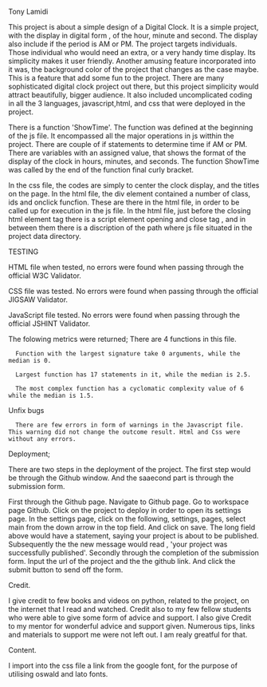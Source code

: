 
Tony Lamidi

This project is about a simple design of a Digital Clock. It is a simple project, with the display in digital form , of the hour, minute and second. The display also include if the period is AM or PM. The project targets individuals. Those individual who would need an extra, or a very handy time display. Its simplicity makes it user friendly. Another amusing feature incorporated into it was, the background color of the project that changes as the case maybe. This is a feature that add some fun to the project. There are many sophisticated digital clock project out there, but this project simplicity would attract beautifully, bigger audience. It also included uncomplicated coding in all the 3 languages, javascript,html, and css that were deployed in the project.

There is a function 'ShowTime'. The function was defined at the beginning of the js file. It encompassed all the major operations in js witthin the project. There are couple of if statements to determine time if AM or PM. There are variables with an assigned value, that shows the format of the display of the clock in hours, minutes, and seconds. The function ShowTime was called by the end of the function final curly bracket.

In the css file, the codes are simply to center the clock display, and the titles on the page. In the html file, the div element contained a number of class, ids and onclick funcfion. These are there in the html file, in order to be called up for execution in the js file.
In the html file, just before the closing html element tag </html> there is a script element opening and close tag , and in between them there is a discription of the path where js file situated in the project data  directory.

TESTING

HTML file when tested, no errors were found when passing through the official W3C Validator.

CSS file was tested. No errors were found when passing through the official JIGSAW Validator.

JavaScript file tested. No errors were found when passing through the official JSHINT Validator.
  
   The folowing metrics were returned;
      There are 4 functions in this file.

      Function with the largest signature take 0 arguments, while the median is 0.

      Largest function has 17 statements in it, while the median is 2.5.

      The most complex function has a cyclomatic complexity value of 6 while the median is 1.5.

Unfix bugs

      There are few errors in form of warnings in the Javascript file. This warning did not change the outcome result. Html and Css were without any errors.

Deployment;      

There are two steps in the deployment of the project. The first step would be through the Github window. And the saaecond part is through the submission form.

First through the Github page. Navigate to Github page.
   Go to workspace page Github.
   Click on the project to deploy in order to open its settings page.
   In the settings page, click on the following, settings, pages, select main from the down arrow in the top field. And click on save.
   The long field above would have a statement, saying your project is about to be published. Subsequently
   the the new message would read , 'your project was successfully published'.
Secondly through the completion of the submission form.
   Input the url of the project and the the github link. And click the submit button to send off the form.

Credit.

I give credit to few books and videos on python, related to the project, on the internet that I read and watched.
Credit also to my few fellow students who were able to give some form of advice and support.
I also give Credit to my mentor for wonderful advice and support given. Numerous tips, links and materials to support me were not left out. I am realy greatful for that.

Content.

I import into the css file a link from the google font, for the purpose of utilising oswald and lato fonts.


